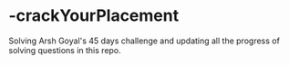 # -crackYourPlacement
Solving Arsh Goyal's 45 days challenge and updating all the progress of solving questions in this repo.
